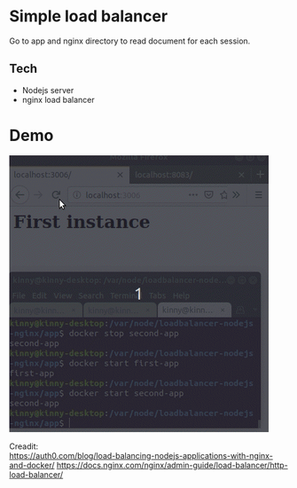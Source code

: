 # Simple load balancer
Go to app and nginx directory to read document for each session.
## Tech
- Nodejs server
- nginx load balancer
# Demo
![Alt][1]

[1]: /demo.gif "Title"

Creadit:  
 https://auth0.com/blog/load-balancing-nodejs-applications-with-nginx-and-docker/
 https://docs.nginx.com/nginx/admin-guide/load-balancer/http-load-balancer/